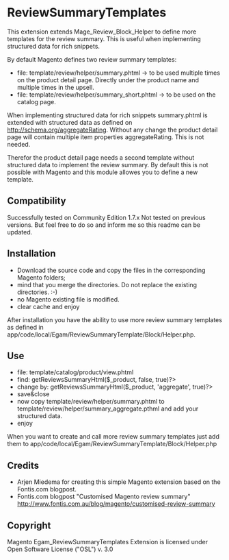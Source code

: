 ReviewSummaryTemplates
======================

This extension extends Mage_Review_Block_Helper to define more templates for the review summary. 
This is useful when implementing structured data for rich snippets. 

By default Magento defines two review summary templates:
- file: template/review/helper/summary.phtml -> to be used multiple times on the product detail page. 
  Directly under the product name and multiple times in the upsell.
- file: template/review/helper/summary_short.phtml -> to be used on the catalog page.

When implementing structured data for rich snippets summary.phtml is extended with structured data as defined on http://schema.org/aggregateRating.
Without any change the product detail page will contain multiple item properties aggregateRating. This is not needed. 

Therefor the product detail page needs a second template without structured data to implement the review summary.
By default this is not possible with Magento and this module allowes you to define a new template.


Compatibility
------------
Successfully tested on Community Edition 1.7.x
Not tested on previous versions. But feel free to do so and inform me so this readme can be updated.

Installation
------------
* Download the source code and copy the files in the corresponding Magento folders; 
* mind that you merge the directories. Do not replace the existing directories. :-)
* no Magento existing file is modified.
* clear cache and enjoy 

After installation you have the ability to use more review summary templates as defined in app/code/local/Egam/ReviewSummaryTemplate/Block/Helper.php.

Use
------------
- file: template/catalog/product/view.phtml
- find: <?php echo $this->getReviewsSummaryHtml($_product, false, true)?>
- change by: <?php echo $this->getReviewsSummaryHtml($_product, 'aggregate', true)?>
- save&close
- now copy template/review/helper/summary.phtml to template/review/helper/summary_aggregate.pthml and add your structured data.
- enjoy

When you want to create and call more review summary templates just add them to app/code/local/Egam/ReviewSummaryTemplate/Block/Helper.php

Credits
-----------
* Arjen Miedema for creating this simple Magento extension based on the Fontis.com blogpost.
* Fontis.com blogpost "Customised Magento review summary" http://www.fontis.com.au/blog/magento/customised-review-summary

Copyright
------------
Magento Egam_ReviewSummaryTemplates Extension is licensed under Open Software License ("OSL") v. 3.0

